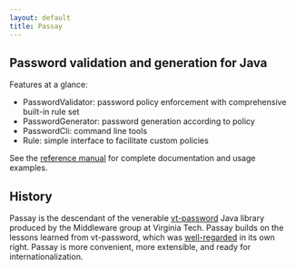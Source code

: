 ```yaml
---
layout: default
title: Passay
---
```

## Password validation and generation for Java

Features at a glance:

- PasswordValidator: password policy enforcement with comprehensive built-in rule set
- PasswordGenerator: password generation according to policy
- PasswordCli: command line tools
- Rule: simple interface to facilitate custom policies

See the [reference manual](reference/) for complete documentation and usage examples.

## History
Passay is the descendant of the venerable [vt-password](https://code.google.com/p/vt-middleware/wiki/vtpassword) Java
library produced by the Middleware group at Virginia Tech. Passay builds on the lessons learned from vt-password,
which was [well-regarded](http://stackoverflow.com/questions/3200292/password-strength-checking-library) in its own
right. Passay is more convenient, more extensible, and ready for internationalization.
